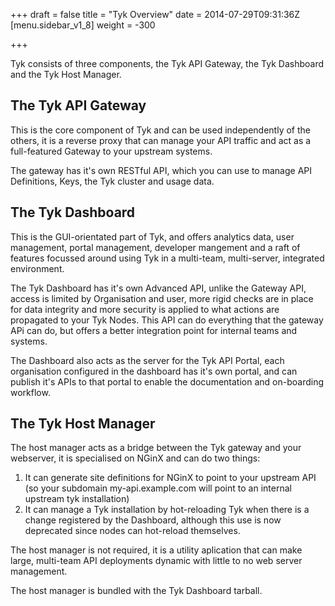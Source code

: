 +++
draft = false
title = "Tyk Overview"
date = 2014-07-29T09:31:36Z
[menu.sidebar_v1_8]
    weight = -300
    
+++

Tyk consists of three components, the Tyk API Gateway, the Tyk Dashboard and the Tyk Host Manager. 

The Tyk API Gateway
-------------------

This is the core component of Tyk and can be used independently of the others, it is a reverse proxy that can manage your
API traffic and act as a full-featured Gateway to your upstream systems. 

The gateway has it's own RESTful API, which you can use to manage API Definitions, Keys, the Tyk cluster and usage data.

The Tyk Dashboard
-----------------

This is the GUI-orientated part of Tyk, and offers analytics data, user management, portal management, developer mangement and a raft
of features focussed around using Tyk in a multi-team, multi-server, integrated environment.

The Tyk Dashboard has it's own Advanced API, unlike the Gateway API, access is limited by Organisation and user, more rigid checks are in 
place for data integrity and more security is applied to what actions are propagated to your Tyk Nodes. This API can do everything that 
the gateway APi can do, but offers a better integration point for internal teams and systems.

The Dashboard also acts as the server for the Tyk API Portal, each organisation configured in the dashboard has it's own
portal, and can publish it's APIs to that portal to enable the documentation and on-boarding workflow.

The Tyk Host Manager
--------------------

The host manager acts as a bridge between the Tyk gateway and your webserver, it is specialised on NGinX and can do two things:

1. It can generate site definitions for NGinX to point to your upstream API (so your subdomain my-api.example.com will point to an internal upstream tyk installation)
2. It can manage a Tyk installation by hot-reloading Tyk when there is a change registered by the Dashboard, although this use is now deprecated since nodes can hot-reload themselves.

The host manager is not required, it is a utility aplication that can make large, multi-team API deployments dynamic with little to no 
web server management.

The host manager is bundled with the Tyk Dashboard tarball.

